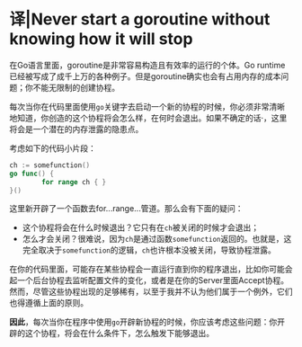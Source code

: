 # 译|Never start a goroutine without knowing how it will stop



在Go语言里面，goroutine是非常容易构造且有效率的运行的个体。Go runtime已经被写成了成千上万的各种例子。但是goroutine确实也会有占用内存的成本问题；你不能无限制的创建协程。



每次当你在代码里面使用`go`关键字去启动一个新的协程的时候，你必须非常清晰地知道，你创造的这个协程将会怎么样，在何时会退出。如果不确定的话·，这里将会是一个潜在的内存泄露的隐患点。



考虑如下的代码小片段：

```go
ch := somefunction()
go func() {
        for range ch { }
}()
```

这里新开辟了一个函数去for...range...管道。那么会有下面的疑问：

+ 这个协程将会在什么时候退出？它只有在`ch`被关闭的时候才会退出；
+ 怎么才会关闭？很难说，因为`ch`是通过函数`somefunction`返回的。也就是，这完全取决于`somefunction`的逻辑，`ch`也许根本没被关闭，导致协程泄露。



在你的代码里面，可能存在某些协程会一直运行直到你的程序退出，比如你可能会起一个后台协程去监听配置文件的变化，或者是在你的Server里面Accept协程。然而，尽管这些协程出现的足够稀有，以至于我并不认为他们属于一个例外，它们也得遵循上面的原则。

**因此**，每次当你在程序中使用`go`开辟新协程的时候，你应该考虑这些问题：你开辟的这个协程，将会在什么条件下，怎么触发下能够退出。

